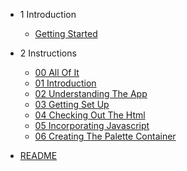 
- 1 Introduction
  - [Getting Started](1-Introduction/getting-started.md)

- 2 Instructions
  - [00 All Of It](2-instructions/00-all-of-it.md)
  - [01 Introduction](2-instructions/01-introduction.md)
  - [02 Understanding The App](2-instructions/02-understanding-the-app.md)
  - [03 Getting Set Up](2-instructions/03-getting-set-up.md)
  - [04 Checking Out The Html](2-instructions/04-checking-out-the-html.md)
  - [05 Incorporating Javascript](2-instructions/05-incorporating-javascript.md)
  - [06 Creating The Palette Container](2-instructions/06-creating-the-palette-container.md)

- [README](README.md)
